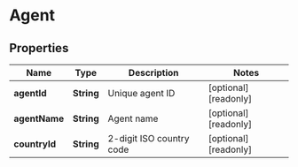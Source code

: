 

# Agent


## Properties

| Name | Type | Description | Notes |
|------------ | ------------- | ------------- | -------------|
|**agentId** | **String** | Unique agent ID |  [optional] [readonly] |
|**agentName** | **String** | Agent name |  [optional] [readonly] |
|**countryId** | **String** | 2-digit ISO country code |  [optional] [readonly] |



